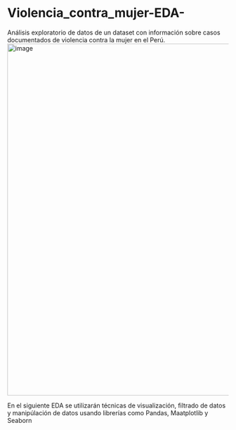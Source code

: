 # Violencia_contra_mujer-EDA-
Análisis exploratorio de datos de un dataset con información sobre casos documentados de violencia contra la mujer en el Perú.
<img width="1280" height="800" alt="image" src="https://github.com/user-attachments/assets/9595393c-5bff-4da0-9808-0299faa1754f" />

En el siguiente EDA se utilizarán técnicas de visualización, filtrado de datos y manipúlación de datos usando librerías como Pandas, Maatplotlib y Seaborn
